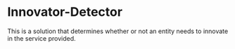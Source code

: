 # Innovator-Detector
This is a solution that determines whether or not an entity needs to innovate in the service provided.
